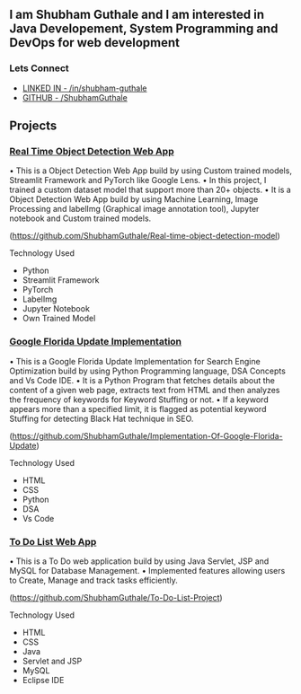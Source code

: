 ## I am Shubham Guthale and I am interested in Java Developement, System Programming and DevOps for web development


### Lets Connect 
- [LINKED IN  - /in/shubham-guthale](https://www.linkedin.com/in/shubham-guthale/) 
- [GITHUB - /ShubhamGuthale](https://github.com/ShubhamGuthale)
  



## Projects

### [Real Time Object Detection Web App](/docs/objectdetection)
• This is a Object Detection Web App build by using Custom trained models, Streamlit Framework and
PyTorch like Google Lens.
• In this project, I trained a custom dataset model that support more than 20+ objects.
• It is a Object Detection Web App build by using Machine Learning, Image Processing and labelImg
(Graphical image annotation tool), Jupyter notebook and Custom trained models.

(https://github.com/ShubhamGuthale/Real-time-object-detection-model)

Technology Used
- Python
- Streamlit Framework
- PyTorch
- LabelImg
- Jupyter Notebook
- Own Trained Model

### [Google Florida Update Implementation](https://github.com/ShubhamGuthale/Implementation-Of-Google-Florida-Update)
• This is a Google Florida Update Implementation for Search Engine Optimization build by using Python
Programming language, DSA Concepts and Vs Code IDE.
• It is a Python Program that fetches details about the content of a given web page, extracts text from HTML
and then analyzes the frequency of keywords for Keyword Stuffing or not.
• If a keyword appears more than a specified limit, it is flagged as potential keyword Stuffing for detecting
Black Hat technique in SEO.

(https://github.com/ShubhamGuthale/Implementation-Of-Google-Florida-Update)

Technology Used
- HTML
- CSS
- Python
- DSA
- Vs Code

### [To Do List Web App](https://github.com/ShubhamGuthale/To-Do-List-Project)
• This is a To Do web application build by using Java Servlet, JSP and MySQL for Database Management.
• Implemented features allowing users to Create, Manage and track tasks efficiently.

(https://github.com/ShubhamGuthale/To-Do-List-Project)

Technology Used
- HTML
- CSS
- Java
- Servlet and JSP
- MySQL
- Eclipse IDE
